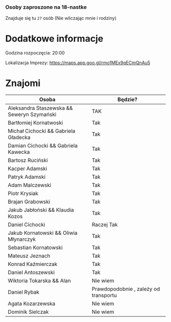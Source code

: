 ### Osoby zaproszone na 18-nastke

Znajduje się tu `27` osób (Nie wliczając mnie i rodziny)

# Dodatkowe informacje 
Godzina rozpoczęcia: 20:00

Lokalizacja Imprezy: https://maps.app.goo.gl/rmo1MEx9qECmQnAu5 

# Znajomi
| Osoba                                      | Będzie?    |
|--------------------------------------------|------------|
| Aleksandra Staszewska && Seweryn Szymański | TAK        |
| Bartłomiej Kornatwoski                     | Tak        |
| Michał Cichocki   &&  Gabriela Gładecka    | Tak        |
| Damian Cichocki  &&  Gabriela Kawecka      | Tak        |
| Bartosz Ruciński                           | Tak        |
| Kacper Adamski                             | Tak        |
| Patryk Adamski                             | Tak        |
| Adam Malczewski                            | Tak        |
| Piotr Krysiak                              | Tak        |
| Brajan Grabowski                           | Tak        |
| Jakub Jabłoński  && Klaudia Kozos          | Tak        |
| Daniel Cichocki                            | Raczej Tak |
| Jakub Kornatowski && Oliwia Młynarczyk     | Tak   |
| Sebastian Kornatowski                      | Tak  |
| Mateusz Jeznach                            | Tak   |
| Konrad Kaźmierczak                         | Tak   |
| Daniel Antoszewski                         | Tak  |
| Wiktoria Tokarska     && Alan                     | Nie wiem   |
| Daniel Rybak                               | Prawdopodobnie , zależy od transportu |
| Agata Kozarzewska                          | Nie wiem   |
| Dominik Sielczak                           | Nie wiem   |

